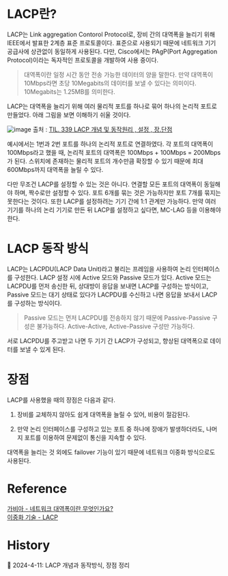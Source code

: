 # LACP란?

LACP는 Link aggregation Contorol Protocol로, 장비 간의 대역폭을 늘리기 위해 IEEE에서 발표한 2계층 표준 프로토콜이다. 표준으로 사용되기 때문에 네트워크 기기 공급사에 상관없이 동일하게 사용된다. 다만, Cisco에서는 PAgP(Port Aggregation Protocol)이라는 독자적인 프로토콜을 개발하여 사용 중이다.

> 대역폭이란 일정 시간 동안 전송 가능한 데이터의 양을 말한다. 만약 대역폭이 10Mbps라면 초당 10Megabits의 데이터를 보낼 수 있다는 의미이다. 10Megabits는 1.25MB를 의미한다.

LACP는 대역폭을 늘리기 위해 여러 물리적 포트를 하나로 묶어 하나의 논리적 포트로 만들었다. 아래 그림을 보면 이해하기 쉬울 것이다.

![image](https://github.com/Ohjiwoo-lab/TIL/assets/74577768/1e244bbe-25ab-438d-adaf-43a1ba64b882)
출처 : [TIL. 339 LACP 개념 및 동작원리 , 설정 , 장.단점](https://velog.io/@belper6/TIL.-339-LACP-%EA%B0%9C%EB%85%90-%EB%B0%8F-%EB%8F%99%EC%9E%91%EC%9B%90%EB%A6%AC-%EC%84%A4%EC%A0%95-%EC%9E%A5.%EB%8B%A8%EC%A0%90)

예시에서는 1번과 2번 포트를 하나의 논리적 포트로 연결하였다. 각 포트의 대역폭이 100Mbps라고 했을 때, 논리적 포트의 대역폭은 100Mbps + 100Mbps = 200Mbps가 된다. 스위치에 존재하는 물리적 포트의 개수만큼 확장할 수 있기 때문에 최대 600Mbps까지 대역폭을 늘릴 수 있다.

다만 무조건 LACP를 설정할 수 있는 것은 아니다. 연결할 모든 포트의 대역폭이 동일해야 하며, 짝수로만 설정할 수 있다. 포트 6개를 묶는 것은 가능하지만 포트 7개를 묶지는 못한다는 것이다. 또한 LACP를 설정하려는 기기 간에 1:1 관계만 가능하다. 만약 여러 기기를 하나의 논리 기기로 만든 뒤 LACP를 설정하고 싶다면, MC-LAG 등을 이용해야 한다.

# LACP 동작 방식

LACP는 LACPDU(LACP Data Unit)라고 불리는 프레임을 사용하여 논리 인터페이스를 구성한다. LACP 설정 시에 Active 모드와 Passive 모드가 있다. Active 모드는 LACPDU를 먼저 송신한 뒤, 상대방이 응답을 보내면 LACP를 구성하는 방식이고, Passive 모드는 대기 상태로 있다가 LACPDU를 수신하고 나면 응답을 보내서 LACP를 구성하는 방식이다.

> Passive 모드는 먼저 LACPDU를 전송하지 않기 때문에 Passive-Passive 구성은 불가능하다. Active-Active, Active-Passive 구성만 가능하다.

서로 LACPDU를 주고받고 나면 두 기기 간 LACP가 구성되고, 향상된 대역폭으로 데이터를 보낼 수 있게 된다.

# 장점

LACP를 사용했을 때의 장점은 다음과 같다.

1. 장비를 교체하지 않아도 쉽게 대역폭을 늘릴 수 있어, 비용이 절감된다.

2. 만약 논리 인터페이스를 구성하고 있는 포트 중 하나에 장애가 발생하더라도, 나머지 포트를 이용하여 문제없이 통신을 지속할 수 있다.

대역폭을 늘리는 것 외에도 failover 기능이 있기 때문에 네트워크 이중화 방식으로도 사용된다.

# Reference

[가비아 - 네트워크 대역폭이란 무엇인가요?](https://customer.gabia.com/faq/detail/12302/12380)   
[이중화 기술 - LACP](https://velog.io/@satoshi25/%EC%9D%B4%EC%A4%91%ED%99%94-%EA%B8%B0%EC%88%A0-LACP)

# History

📌 2024-4-11: LACP 개념과 동작방식, 장점 정리   